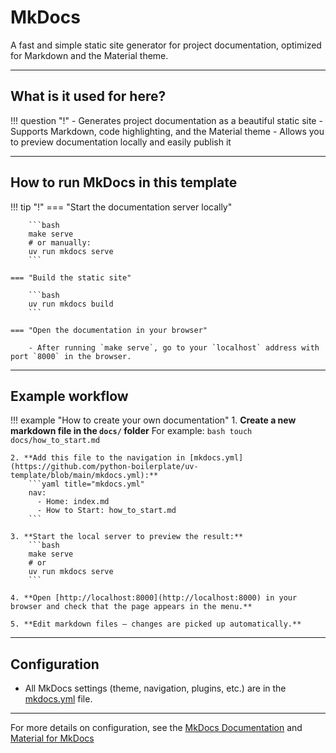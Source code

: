 # MkDocs

A fast and simple static site generator for project documentation, optimized for Markdown and the Material theme.

---

## What is it used for here?
!!! question "!"
    - Generates project documentation as a beautiful static site
    - Supports Markdown, code highlighting, and the Material theme
    - Allows you to preview documentation locally and easily publish it

---

## How to run MkDocs in this template

!!! tip "!"
    === "Start the documentation server locally"

        ```bash
        make serve
        # or manually:
        uv run mkdocs serve
        ```

    === "Build the static site"

        ```bash
        uv run mkdocs build
        ```

    === "Open the documentation in your browser"

        - After running `make serve`, go to your `localhost` address with port `8000` in the browser.

---

## Example workflow

!!! example "How to create your own documentation"
    1. **Create a new markdown file in the `docs/` folder**
        For example:
        ```bash
        touch docs/how_to_start.md
        ```

    2. **Add this file to the navigation in [mkdocs.yml](https://github.com/python-boilerplate/uv-template/blob/main/mkdocs.yml):**
        ```yaml title="mkdocs.yml"
        nav:
          - Home: index.md
          - How to Start: how_to_start.md
        ```

    3. **Start the local server to preview the result:**
        ```bash
        make serve
        # or
        uv run mkdocs serve
        ```

    4. **Open [http://localhost:8000](http://localhost:8000) in your browser and check that the page appears in the menu.**

    5. **Edit markdown files — changes are picked up automatically.**

---

## Configuration

- All MkDocs settings (theme, navigation, plugins, etc.) are in the [mkdocs.yml](https://github.com/python-boilerplate/uv-template/blob/main/mkdocs.yml) file.

---

For more details on configuration, see the [MkDocs Documentation](https://www.mkdocs.org/) and [Material for MkDocs](https://squidfunk.github.io/mkdocs-material/)